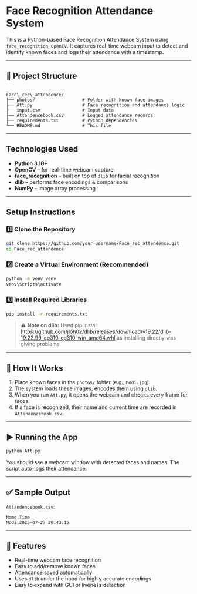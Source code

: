 
# Face Recognition Attendance System 

This is a Python-based Face Recognition Attendance System using `face_recognition`, `OpenCV`. It captures real-time webcam input to detect and identify known faces and logs their attendance with a timestamp.

---

## 📁 Project Structure

```

Face\_rec\_attendence/
├── photos/                  # Folder with known face images 
├── Att.py                   # Face recognition and attendance logic                 
├── input.csv                # Input data
├── Attandencebook.csv       # Logged attendance records
├── requirements.txt         # Python dependencies
└── README.md                # This file

````

---

## Technologies Used

- **Python 3.10+**
- **OpenCV** – for real-time webcam capture
- **face_recognition** – built on top of `dlib` for facial recognition
- **dlib** – performs face encodings & comparisons
- **NumPy** – image array processing


---

##  Setup Instructions

### 1️⃣ Clone the Repository

```bash
git clone https://github.com/your-username/Face_rec_attendence.git
cd Face_rec_attendence
````

### 2️⃣ Create a Virtual Environment (Recommended)

```bash
python -m venv venv
venv\Scripts\activate    
```

### 3️⃣ Install Required Libraries

```bash
pip install -r requirements.txt
```

> ⚠️ **Note on dlib:**
>  Used pip install https://github.com/jloh02/dlib/releases/download/v19.22/dlib-19.22.99-cp310-cp310-win_amd64.whl as installing directly was giving problems

---

## 📸 How It Works

1. Place known faces in the `photos/` folder (e.g., `Modi.jpg`).
2. The system loads these images, encodes them using `dlib`.
3. When you run `Att.py`, it opens the webcam and checks every frame for faces.
4. If a face is recognized, their name and current time are recorded in `Attandencebook.csv`.

---

## ▶️ Running the App

```bash
python Att.py
```

You should see a webcam window with detected faces and names. The script auto-logs their attendance.

---

## ✅ Sample Output

`Attandencebook.csv`:

```
Name,Time
Modi,2025-07-27 20:43:15

```

---

## 📌 Features

* Real-time webcam face recognition
* Easy to add/remove known faces
* Attendance saved automatically
* Uses `dlib` under the hood for highly accurate encodings
* Easy to expand with GUI or liveness detection







